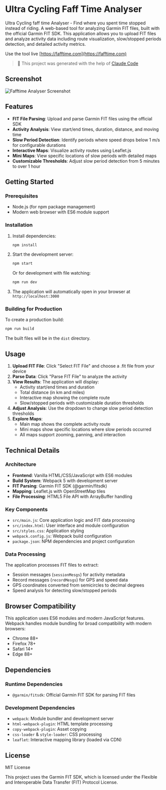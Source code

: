 # Ultra Cycling Faff Time Analyser

Ultra Cycling faff time Analyser - Find where you spent time stopped instead of riding. A web-based tool for analyzing Garmin FIT files, built with the official Garmin FIT SDK. This application allows you to upload FIT files and analyze activity data including route visualization, slow/stopped periods detection, and detailed activity metrics.

Use the tool live [https://fafftime.com](https://fafftime.com)

> 🤖 This project was generated with the help of [Claude Code](https://claude.ai/code)

## Screenshot

![Fafftime Analyser Screenshot](src/screenshot.png)

## Features

- **FIT File Parsing**: Upload and parse Garmin FIT files using the official SDK
- **Activity Analysis**: View start/end times, duration, distance, and moving time
- **Slow Period Detection**: Identify periods where speed drops below 1 m/s for configurable durations
- **Interactive Maps**: Visualize activity routes using Leaflet.js
- **Mini Maps**: View specific locations of slow periods with detailed maps
- **Customizable Thresholds**: Adjust slow period detection from 5 minutes to over 1 hour

## Getting Started

### Prerequisites

- Node.js (for npm package management)
- Modern web browser with ES6 module support

### Installation

1. Install dependencies:
   ```bash
   npm install
   ```

2. Start the development server:
   ```bash
   npm start
   ```
   
   Or for development with file watching:
   ```bash
   npm run dev
   ```

3. The application will automatically open in your browser at `http://localhost:3000`

### Building for Production

To create a production build:
```bash
npm run build
```

The built files will be in the `dist` directory.

## Usage

1. **Upload FIT File**: Click "Select FIT File" and choose a .fit file from your device
2. **Parse Data**: Click "Parse FIT File" to analyze the activity
3. **View Results**: The application will display:
   - Activity start/end times and duration
   - Total distance (in km and miles)
   - Interactive map showing the complete route
   - Slow/stopped periods with customizable duration thresholds
4. **Adjust Analysis**: Use the dropdown to change slow period detection thresholds
5. **Explore Maps**: 
   - Main map shows the complete activity route
   - Mini maps show specific locations where slow periods occurred
   - All maps support zooming, panning, and interaction

## Technical Details

### Architecture

- **Frontend**: Vanilla HTML/CSS/JavaScript with ES6 modules
- **Build System**: Webpack 5 with development server
- **FIT Parsing**: Garmin FIT SDK (@garmin/fitsdk)
- **Mapping**: Leaflet.js with OpenStreetMap tiles
- **File Processing**: HTML5 File API with ArrayBuffer handling

### Key Components

- `src/main.js`: Core application logic and FIT data processing
- `src/index.html`: User interface and module configuration
- `src/styles.css`: Application styling
- `webpack.config.js`: Webpack build configuration
- `package.json`: NPM dependencies and project configuration

### Data Processing

The application processes FIT files to extract:
- Session messages (`sessionMesgs`) for activity metadata
- Record messages (`recordMesgs`) for GPS and speed data
- GPS coordinates converted from semicircles to decimal degrees
- Speed analysis for detecting slow/stopped periods

## Browser Compatibility

This application uses ES6 modules and modern JavaScript features. Webpack handles module bundling for broad compatibility with modern browsers:
- Chrome 88+
- Firefox 78+
- Safari 14+
- Edge 88+

## Dependencies

### Runtime Dependencies
- `@garmin/fitsdk`: Official Garmin FIT SDK for parsing FIT files

### Development Dependencies
- `webpack`: Module bundler and development server
- `html-webpack-plugin`: HTML template processing
- `copy-webpack-plugin`: Asset copying
- `css-loader` & `style-loader`: CSS processing
- `leaflet`: Interactive mapping library (loaded via CDN)

## License

MIT License

This project uses the Garmin FIT SDK, which is licensed under the Flexible and Interoperable Data Transfer (FIT) Protocol License.
